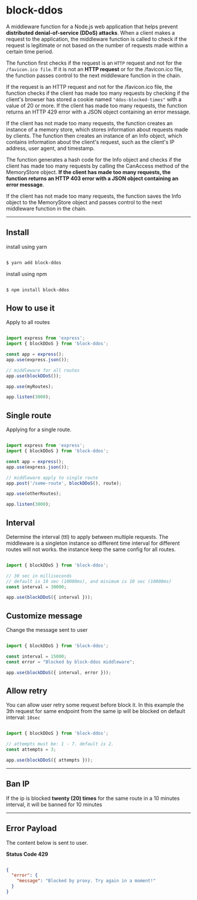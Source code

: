 # block-ddos

A middleware function for a Node.js web application that helps prevent **distributed denial-of-service (DDoS) attacks**. When a client makes a request to the application, the middleware function is called to check if the request is legitimate or not based on the number of requests made within a certain time period.

The function first checks if the request is an `HTTP` request and not for the `/favicon.ico file`. If it is not an **HTTP request** or for the /favicon.ico file, the function passes control to the next middleware function in the chain.

If the request is an HTTP request and not for the /favicon.ico file, the function checks if the client has made too many requests by checking if the client's browser has stored a cookie named `"ddos-blocked-times"` with a value of 20 or more. If the client has made too many requests, the function returns an HTTP 429 error with a JSON object containing an error message.

If the client has not made too many requests, the function creates an instance of a memory store, which stores information about requests made by clients. The function then creates an instance of an Info object, which contains information about the client's request, such as the client's IP address, user agent, and timestamp.

The function generates a hash code for the Info object and checks if the client has made too many requests by calling the CanAccess method of the MemoryStore object. **If the client has made too many requests, the function returns an HTTP 403 error with a JSON object containing an error message**.

If the client has not made too many requests, the function saves the Info object to the MemoryStore object and passes control to the next middleware function in the chain.

---

## Install

install using yarn

```sh

$ yarn add block-ddos

```

install using npm

```sh

$ npm install block-ddos

```

## How to use it

Apply to all routes

```ts

import express from 'express';
import { blockDDoS } from 'block-ddos';

const app = express();
app.use(express.json());

// middleware for all routes
app.use(blockDDoS());

app.use(myRoutes);

app.listen(3000);

```

## Single route

Applying for a single route.

```ts

import express from 'express';
import { blockDDoS } from 'block-ddos';

const app = express();
app.use(express.json());

// middleware apply to single route
app.post('/some-route', blockDDoS(), route);

app.use(otherRoutes);

app.listen(3000);

```

## Interval

Determine the interval (ttl) to apply between multiple requests.
The middleware is a singleton instance so different time interval for different routes will not works. the instance keep the same config for all routes.

```ts

import { blockDDoS } from 'block-ddos';

// 30 sec in milliseconds
// default is 10 sec (10000ms), and minimum is 10 sec (10000ms)
const interval = 30000;

app.use(blockDDoS({ interval }));

```

## Customize message

Change the message sent to user

```ts

import { blockDDoS } from 'block-ddos';

const interval = 15000;
const error = "Blocked by block-ddos middleware";

app.use(blockDDoS({ interval, error }));

```


## Allow retry

You can allow user retry some request before block it. In this example the 3th request for same endpoint from the same ip will be blocked on default interval: `10sec`

```ts

import { blockDDoS } from 'block-ddos';

// attempts must be: 1 - 7. default is 2.
const attempts = 3;

app.use(blockDDoS({ attempts }));

```

---

## Ban IP

If the ip is blocked **twenty (20) times** for the same route in a 10 minutes interval, it will be banned for 10 minutes

---
## Error Payload

The content below is sent to user.

**Status Code 429**

```json

{
  "error": {
    "message": "Blocked by proxy. Try again in a moment!"
  }
}

```
